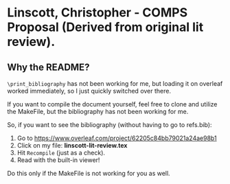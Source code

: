 # Linscott, Christopher - COMPS Proposal (Derived from original lit review).

## Why the README?

`\print_bibliography` has not been working for me, but loading it on overleaf worked immediately, so I just quickly switched over there.

If you want to compile the document yourself, feel free to clone and utilize the MakeFile, but the bibliography has not been working for me.

So, if you want to see the bibliography (without having to go to refs.bib):

1. Go to https://www.overleaf.com/project/62205c84bb79021a24ae98b1
2. Click on my file: __linscott-lit-review.tex__
3. Hit `Recompile` (just as a check).
4. Read with the built-in viewer!

Do this only if the MakeFile is not working for you as well.

